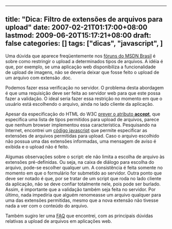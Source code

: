 
---
title: "Dica: Filtro de extensões de arquivos para upload"
date: 2007-02-21T01:17:00+08:00
lastmod: 2009-06-20T15:17:21+08:00
draft: false
categories: []
tags: ["dicas", "javascript", ]
---


Uma dúvida que aparece freqüentemente nos [fóruns do MSDN Brasil](http://forums.microsoft.com/MSDN-BR/default.aspx?SiteID=21 "Fóruns de discussão do MSDN Brasil") é sobre como restringir o upload a determinados tipos de arquivos. A idéia é que, por exemplo, se uma aplicação web disponibiliza a funcionalidade de upload de imagens, não se deveria deixar que fosse feito o upload de um arquivo com extensão .doc.

Podemos fazer essa verificação no servidor. O problema desta abordagem é que uma requisição deve ser feita ao servidor web para que este possa fazer a validação. O ideal seria fazer essa restrição no momento em que o usuário está escolhendo o arquivo, ainda no lado cliente da aplicação.

Apesar da especificação do HTML do W3C [prever o atributo **accept**](http://www.w3.org/TR/html4/interact/forms.html#adef-accept), que especifica uma lista de tipos permitidos para upload de arquivos, parece que nenhum browser implementou essa característica. Pesquisando na Internet, encontrei um [código javascript](http://javascript.internet.com/forms/upload-filter.html "Upload Filter") que permite especificar as extensões de arquivos permitidas para upload. Caso o arquivo escolhido não possua uma das extensões informadas, uma mensagem de aviso é exibida e o upload não é feito.

Algumas observações sobre o script: ele não limita a escolha de arquivo às extensões pré-definidas. Ou seja, na caixa de diálogo para escolha do arquivo, pode-se escolher qualquer um. A consistência é feita somente no momento em que o formulário for submetido ao servidor. Outra ponto que deve ser notado é que, por se tratar de um script que roda no lado cliente da aplicação, não se deve confiar totalmente nele, pois pode ser burlado. Assim, é importante que a validação também seja feita no servidor. Por último, nada impediria que alguém renomeasse um arquivo qualquer para uma das extensões permitidas, mesmo que a nova extensão não tivesse nada a ver com o conteúdo do arquivo.

Também sugiro ler uma [FAQ](http://www.faqts.com/knowledge_base/index.phtml/fid/177) que encontrei, com as principais dúvidas relativas a upload de arquivos em aplicações web.

